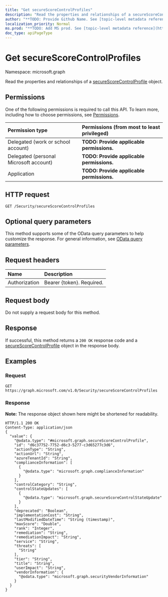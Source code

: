 ```yaml
---
title: "Get secureScoreControlProfiles"
description: "Read the properties and relationships of a secureScoreControlProfile object."
author: "**TODO: Provide Github Name. See [topic-level metadata reference](https://msgo.azurewebsites.net/add/document/guidelines/metadata.html#topic-level-metadata)**"
localization_priority: Normal
ms.prod: "**TODO: Add MS prod. See [topic-level metadata reference](https://msgo.azurewebsites.net/add/document/guidelines/metadata.html#topic-level-metadata)**"
doc_type: apiPageType
---
```


# Get secureScoreControlProfiles

Namespace: microsoft.graph

Read the properties and relationships of a [secureScoreControlProfile](../resources/securescorecontrolprofile.md) object.

## Permissions
One of the following permissions is required to call this API. To learn more, including how to choose permissions, see [Permissions](/concepts/permissions-reference.md).

|Permission type|Permissions (from most to least privileged)|
|:---|:---|
|Delegated (work or school account)|**TODO: Provide applicable permissions.**|
|Delegated (personal Microsoft account)|**TODO: Provide applicable permissions.**|
|Application|**TODO: Provide applicable permissions.**|

## HTTP request

<!-- {
  "blockType": "ignored"
}
-->
``` http
GET /Security/secureScoreControlProfiles
```

## Optional query parameters
This method supports some of the OData query parameters to help customize the response. For general information, see [OData query parameters](/graph/query-parameters).

## Request headers
|Name|Description|
|:---|:---|
|Authorization|Bearer {token}. Required.|

## Request body
Do not supply a request body for this method.

## Response

If successful, this method returns a `200 OK` response code and a [secureScoreControlProfile](../resources/securescorecontrolprofile.md) object in the response body.

## Examples

### Request
<!-- {
  "blockType": "request",
  "name": "get_securescorecontrolprofile"
}
-->
``` http
GET https://graph.microsoft.com/v1.0/Security/secureScoreControlProfiles
```


### Response
**Note:** The response object shown here might be shortened for readability.
<!-- {
  "blockType": "response",
  "truncated": true,
  "@odata.type": "microsoft.graph.secureScoreControlProfile"
}
-->
``` http
HTTP/1.1 200 OK
Content-Type: application/json
{
  "value": {
    "@odata.type": "#microsoft.graph.secureScoreControlProfile",
    "id": "d6c37752-7752-d6c3-5277-c3d65277c3d6",
    "actionType": "String",
    "actionUrl": "String",
    "azureTenantId": "String",
    "complianceInformation": [
      {
        "@odata.type": "microsoft.graph.complianceInformation"
      }
    ],
    "controlCategory": "String",
    "controlStateUpdates": [
      {
        "@odata.type": "microsoft.graph.secureScoreControlStateUpdate"
      }
    ],
    "deprecated": "Boolean",
    "implementationCost": "String",
    "lastModifiedDateTime": "String (timestamp)",
    "maxScore": "Double",
    "rank": "Integer",
    "remediation": "String",
    "remediationImpact": "String",
    "service": "String",
    "threats": [
      "String"
    ],
    "tier": "String",
    "title": "String",
    "userImpact": "String",
    "vendorInformation": {
      "@odata.type": "microsoft.graph.securityVendorInformation"
    }
  }
}
```

